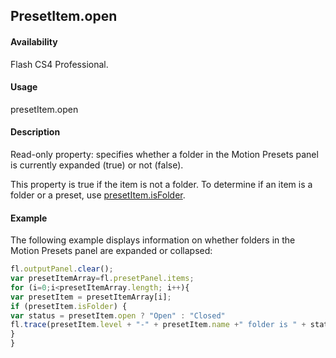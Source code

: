 ## PresetItem.open

#### Availability

Flash CS4 Professional.

#### Usage

presetItem.open

#### Description

Read-only property: specifies whether a folder in the Motion Presets panel is currently expanded (true) or not (false).

This property is true if the item is not a folder. To determine if an item is a folder or a preset, use [presetItem.isFolder](../presetItem_object/presetIte1.md).

#### Example

The following example displays information on whether folders in the Motion Presets panel are expanded or collapsed:

```javascript
fl.outputPanel.clear();
var presetItemArray=fl.presetPanel.items;
for (i=0;i<presetItemArray.length; i++){
var presetItem = presetItemArray[i];
if (presetItem.isFolder) {
var status = presetItem.open ? "Open" : "Closed"
fl.trace(presetItem.level + "-" + presetItem.name +" folder is " + status);
}
}

```
